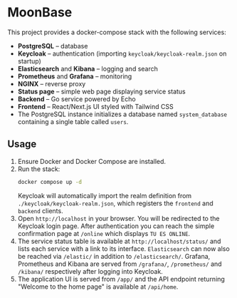 # MoonBase

This project provides a docker-compose stack with the following services:

- **PostgreSQL** – database
- **Keycloak** – authentication (importing `keycloak/keycloak-realm.json` on startup)
- **Elasticsearch** and **Kibana** – logging and search
- **Prometheus** and **Grafana** – monitoring
- **NGINX** – reverse proxy
- **Status page** – simple web page displaying service status
- **Backend** – Go service powered by Echo
- **Frontend** – React/Next.js UI styled with Tailwind CSS
- The PostgreSQL instance initializes a database named `system_database`
  containing a single table called `users`.

## Usage

1. Ensure Docker and Docker Compose are installed.
2. Run the stack:
   ```bash
   docker compose up -d
   ```
   Keycloak will automatically import the realm definition from
   `./keycloak/keycloak-realm.json`, which registers the `frontend` and
   `backend` clients.
3. Open `http://localhost` in your browser. You will be redirected to the
   Keycloak login page. After authentication you can reach the simple
   confirmation page at `/online` which displays `TU ES ONLINE`.
4. The service status table is available at `http://localhost/status/` and lists
   each service with a link to its interface. `Elasticsearch` can now also be
   reached via `/elastic/` in addition to `/elasticsearch/`.
   Grafana, Prometheus and Kibana are served from `/grafana/`, `/prometheus/`
   and `/kibana/` respectively after logging into Keycloak.
5. The application UI is served from `/app/` and the API endpoint returning
   "Welcome to the home page" is available at `/api/home`.

